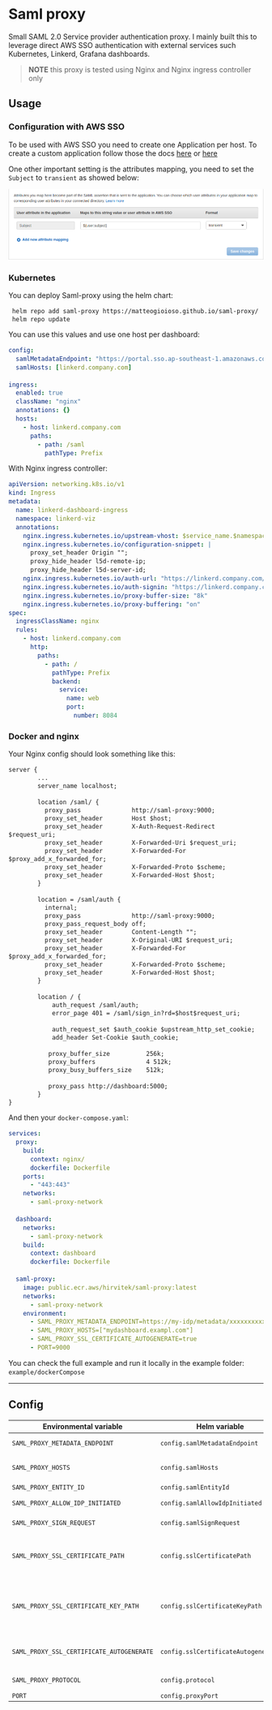 # Saml proxy

Small SAML 2.0 Service provider authentication proxy.
I mainly built this to leverage direct AWS SSO authentication with external services such Kubernetes, Linkerd, Grafana dashboards.

> **NOTE** this proxy is tested using Nginx and Nginx ingress controller only

## Usage

### Configuration with AWS SSO

To be used with AWS SSO you need to create one Application per host.
To create a custom application follow those the docs [here](https://docs.aws.amazon.com/singlesignon/latest/userguide/samlapps.html) or [here](https://static.global.sso.amazonaws.com/app-520727d4117d1647/instructions/index.htm?metadata=https)

One other important setting is the attributes mapping, you need to set the `Subject` to `transient` as showed below:

![attribute mappings](assets/aws_sso_attribute_mappings.png)


### Kubernetes

You can deploy Saml-proxy using the helm chart:

```shell
 helm repo add saml-proxy https://matteogioioso.github.io/saml-proxy/
 helm repo update
```

You can use this values and use one host per dashboard:
```yaml
config:
  samlMetadataEndpoint: "https://portal.sso.ap-southeast-1.amazonaws.com/saml/metadata/000xxxxxxxXxxxx0000000"
  samlHosts: [linkerd.company.com]

ingress:
  enabled: true
  className: "nginx"
  annotations: {}
  hosts:
    - host: linkerd.company.com
      paths:
        - path: /saml
          pathType: Prefix
```

With Nginx ingress controller:
```yaml
apiVersion: networking.k8s.io/v1
kind: Ingress
metadata:
  name: linkerd-dashboard-ingress
  namespace: linkerd-viz
  annotations:
    nginx.ingress.kubernetes.io/upstream-vhost: $service_name.$namespace.svc.cluster.local:8084
    nginx.ingress.kubernetes.io/configuration-snippet: |
      proxy_set_header Origin "";
      proxy_hide_header l5d-remote-ip;
      proxy_hide_header l5d-server-id;
    nginx.ingress.kubernetes.io/auth-url: "https://linkerd.company.com/saml/auth"
    nginx.ingress.kubernetes.io/auth-signin: "https://linkerd.company.com/saml/sign_in?rd=$host$request_uri"
    nginx.ingress.kubernetes.io/proxy-buffer-size: "8k"
    nginx.ingress.kubernetes.io/proxy-buffering: "on"
spec:
  ingressClassName: nginx
  rules:
    - host: linkerd.company.com
      http:
        paths:
          - path: /
            pathType: Prefix
            backend:
              service:
                name: web
                port:
                  number: 8084
```

### Docker and nginx

Your Nginx config should look something like this:

```
server {
        ...
        server_name localhost;

        location /saml/ {
	      proxy_pass              http://saml-proxy:9000;
	      proxy_set_header        Host $host;
	      proxy_set_header        X-Auth-Request-Redirect $request_uri;
          proxy_set_header        X-Forwarded-Uri $request_uri;
          proxy_set_header        X-Forwarded-For $proxy_add_x_forwarded_for;
          proxy_set_header        X-Forwarded-Proto $scheme;
          proxy_set_header        X-Forwarded-Host $host;
        }

        location = /saml/auth {
          internal;
          proxy_pass              http://saml-proxy:9000;
          proxy_pass_request_body off;
          proxy_set_header        Content-Length "";
          proxy_set_header        X-Original-URI $request_uri;
          proxy_set_header        X-Forwarded-For $proxy_add_x_forwarded_for;
          proxy_set_header        X-Forwarded-Proto $scheme;
          proxy_set_header        X-Forwarded-Host $host;
        }

        location / {
		    auth_request /saml/auth;
			error_page 401 = /saml/sign_in?rd=$host$request_uri;

		    auth_request_set $auth_cookie $upstream_http_set_cookie;
		    add_header Set-Cookie $auth_cookie;

		   proxy_buffer_size          256k;
           proxy_buffers              4 512k;
           proxy_busy_buffers_size    512k;

		   proxy_pass http://dashboard:5000;
	    }
}

```

And then your `docker-compose.yaml`:

```yaml
services:
  proxy:
    build:
      context: nginx/
      dockerfile: Dockerfile
    ports:
      - "443:443"
    networks:
      - saml-proxy-network

  dashboard:
    networks:
      - saml-proxy-network
    build:
      context: dashboard
      dockerfile: Dockerfile

  saml-proxy:
    image: public.ecr.aws/hirvitek/saml-proxy:latest
    networks:
      - saml-proxy-network
    environment:
      - SAML_PROXY_METADATA_ENDPOINT=https://my-idp/metadata/xxxxxxxxxxxxxxxxxx
      - SAML_PROXY_HOSTS=["mydashboard.exampl.com"]
      - SAML_PROXY_SSL_CERTIFICATE_AUTOGENERATE=true
      - PORT=9000
```

You can check the full example and run it locally in the example folder: `example/dockerCompose`

---

## Config 

| Environmental variable                    	| Helm variable                       	| Type                  	| Description                                                                                                                                                                                              	| Default 	| Example 	|
|-------------------------------------------	|-------------------------------------	|-----------------------	|----------------------------------------------------------------------------------------------------------------------------------------------------------------------------------------------------------	|---------	|---------	|
|  `SAML_PROXY_METADATA_ENDPOINT`           	| `config.samlMetadataEndpoint`       	| string                	| The metadata endpoint of your Identity provider                                                                                                                                                          	| ""      	| https://portal.sso.ap-southeast-1.amazonaws.com/saml/metadata/000xxxxxxxXxxxx0000000         	|
| `SAML_PROXY_HOSTS`                        	| `config.samlHosts`                  	| JSON array of strings 	| List of allowed hosts                                                                                                                                                                                    	| []      	| [linkerd.company.com, grafana.company.com]        	|
| `SAML_PROXY_ENTITY_ID`                      | `config.samlEntityId`               	| string                  | The identity provider entity id                                                                                                                                                                          	| ""       	| SAMLProxy        	|
| `SAML_PROXY_ALLOW_IDP_INITIATED`          	| `config.samlAllowIdpInitiated`      	| boolean               	| Allow authentication directly from the identity provider                                                                                                                                                 	| true    	|         	|
| `SAML_PROXY_SIGN_REQUEST`                 	| `config.samlSignRequest`            	| boolean               	| Sign the SAML request using the certificates                                                                                                                                                             	| true    	|         	|
| `SAML_PROXY_SSL_CERTIFICATE_PATH`         	| `config.sslCertificatePath`         	| string                	| If you decide to bring your own TLS certificates you can specify the path here (Note: you don't need to use this if `SAML_PROXY_SSL_CERTIFICATE_AUTOGENERATE` is set to true)                            	| ""      	| /path/to/certs/cert.crt       	|
| `SAML_PROXY_SSL_CERTIFICATE_KEY_PATH`     	| `config.sslCertificateKeyPath`      	| string                	| If you decide to bring your own TLS certificates you can specify the path of the certificate's key here (Note: you don't need to use this if  `SAML_PROXY_SSL_CERTIFICATE_AUTOGENERATE`  is set to true) 	| ""      	| /path/to/certs/cert.key        	|
| `SAML_PROXY_SSL_CERTIFICATE_AUTOGENERATE` 	| `config.sslCertificateAutogenerate` 	| boolean               	| If set to true it will auto-generate self-signed certificates everytime the server starts, set this to false if you are using custom TLS                                                                  | true    	|         	|
| `SAML_PROXY_PROTOCOL`                     	| `config.protocol`                   	| string                	| Useful if you want to test the proxy locally using                                                                                                                                                       	| "https" 	|         	|
| `PORT`                                    	| `config.proxyPort`                  	| number                	| The proxy server port                                                                                                                                                                                    	| 9000    	|         	|